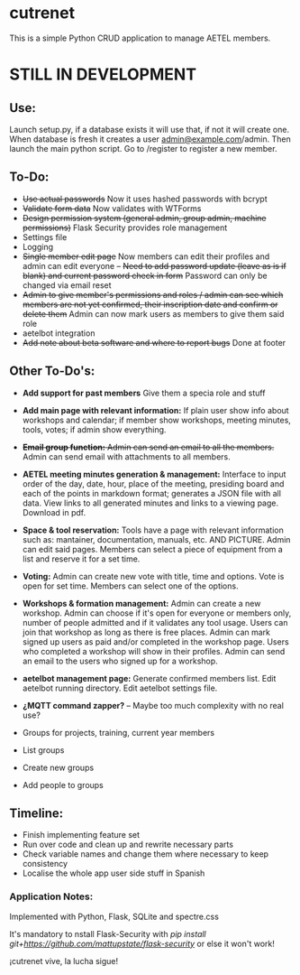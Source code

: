 # cutrenet
This is a simple Python CRUD application to manage AETEL members.

# STILL IN DEVELOPMENT

## Use:
Launch setup.py, if a database exists it will use that, if not it will create one.
When database is fresh it creates a user admin@example.com/admin.
Then launch the main python script.
Go to /register to register a new member.

## To-Do:
* ~~Use actual passwords~~ Now it uses hashed passwords with bcrypt
* ~~Validate form data~~ Now validates with WTForms
* ~~Design permission system (general admin, group admin, machine permissions)~~ Flask Security provides role management
* Settings file
* Logging
* ~~Single member edit page~~ Now members can edit their profiles and admin can edit everyone – ~~Need to add password update (leave as is if blank) and current password check in form~~ Password can only be changed via email reset
* ~~Admin to give member's permissions and roles / admin can see which members are not yet confirmed, their inscription date and confirm or delete them~~ Admin can now mark users as members to give them said role
* aetelbot integration
* ~~Add note about beta software and where to report bugs~~ Done at footer

## Other To-Do's:
* **Add support for past members** Give them a specia role and stuff
* **Add main page with relevant information:** If plain user show info about workshops and calendar; if member show workshops, meeting minutes, tools, votes; if admin show everything.
* ~~**Email group function:** Admin can send an email to all the members.~~ Admin can send email with attachments to all members.
* **AETEL meeting minutes generation & management:** Interface to input order of the day, date, hour, place of the meeting, presiding board and each of the points in markdown format; generates a JSON file with all data. View links to all generated minutes and links to a viewing page. Download in pdf.
* **Space & tool reservation:** Tools have a page with relevant information such as: mantainer, documentation, manuals, etc. AND PICTURE. Admin can edit said pages. Members can select a piece of equipment from a list and reserve it for a set time.
* **Voting:** Admin can create new vote with title, time and options. Vote is open for set time. Members can select one of the options.
* **Workshops & formation management:** Admin can create a new workshop. Admin can choose if it's open for everyone or members only, number of people admitted and if it validates any tool usage. Users can join that workshop as long as there is free places. Admin can mark signed up users as paid and/or completed in the workshop page. Users who completed a workshop will show in their profiles. Admin can send an email to the users who signed up for a workshop.
* **aetelbot management page:** Generate confirmed members list. Edit aetelbot running directory. Edit aetelbot settings file.
* **¿MQTT command zapper?** – Maybe too much complexity with no real use?

* Groups for projects, training, current year members
* List groups
* Create new groups
* Add people to groups

## Timeline:
* Finish implementing feature set
* Run over code and clean up and rewrite necessary parts
* Check variable names and change them where necessary to keep consistency
* Localise the whole app user side stuff in Spanish


### Application Notes:
Implemented with Python, Flask, SQLite and spectre.css

It's mandatory to nstall Flask-Security with _pip install git+https://github.com/mattupstate/flask-security_ or else it won't work!

¡cutrenet vive, la lucha sigue!